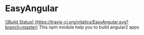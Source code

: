 # EasyAngular
[![Build Status] (https://travis-ci.org/vitalics/EasyAngular.svg?branch=master)](https://travis-ci.org/vitalics/EasyAngular)
This npm module help you to build angular2 apps
